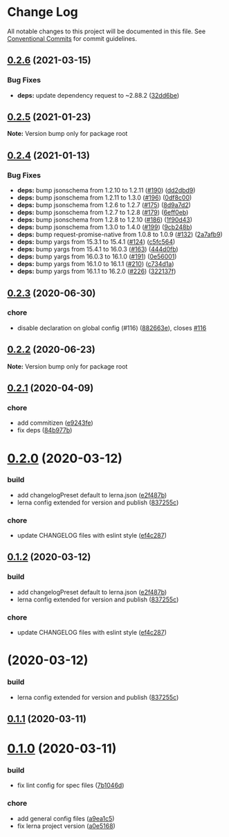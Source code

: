 # Change Log

All notable changes to this project will be documented in this file.
See [Conventional Commits](https://conventionalcommits.org) for commit guidelines.

## [0.2.6](https://github.com/abfluss/abfluss/compare/v0.2.5...v0.2.6) (2021-03-15)


### Bug Fixes

* **deps:** update dependency request to ~2.88.2 ([32dd6be](https://github.com/abfluss/abfluss/commit/32dd6be3fba0ae34a78deebdca8e13dea4ebc1c7))






## [0.2.5](https://github.com/abfluss/abfluss/compare/v0.2.4...v0.2.5) (2021-01-23)

**Note:** Version bump only for package root






## [0.2.4](https://github.com/abfluss/abfluss/compare/v0.2.3...v0.2.4) (2021-01-13)


### Bug Fixes

* **deps:** bump jsonschema from 1.2.10 to 1.2.11 ([#190](https://github.com/abfluss/abfluss/issues/190)) ([dd2dbd9](https://github.com/abfluss/abfluss/commit/dd2dbd9590d51a68b47072f52fb91fe123f64864))
* **deps:** bump jsonschema from 1.2.11 to 1.3.0 ([#196](https://github.com/abfluss/abfluss/issues/196)) ([0df8c00](https://github.com/abfluss/abfluss/commit/0df8c00bdc1ad8a86dd400deda2213ca3dc144cd))
* **deps:** bump jsonschema from 1.2.6 to 1.2.7 ([#175](https://github.com/abfluss/abfluss/issues/175)) ([8d9a7d2](https://github.com/abfluss/abfluss/commit/8d9a7d220a73726550ed6991cade964cb3efedf7))
* **deps:** bump jsonschema from 1.2.7 to 1.2.8 ([#179](https://github.com/abfluss/abfluss/issues/179)) ([6eff0eb](https://github.com/abfluss/abfluss/commit/6eff0eb5808c9ef2bfd9a894ea4b0a17a75e5d1a))
* **deps:** bump jsonschema from 1.2.8 to 1.2.10 ([#186](https://github.com/abfluss/abfluss/issues/186)) ([1f90d43](https://github.com/abfluss/abfluss/commit/1f90d4378c623619a3b819133ba10ab750f8c433))
* **deps:** bump jsonschema from 1.3.0 to 1.4.0 ([#199](https://github.com/abfluss/abfluss/issues/199)) ([9cb248b](https://github.com/abfluss/abfluss/commit/9cb248b8ba6373080cac5ec1488d746de16bc7f4))
* **deps:** bump request-promise-native from 1.0.8 to 1.0.9 ([#132](https://github.com/abfluss/abfluss/issues/132)) ([2a7afb9](https://github.com/abfluss/abfluss/commit/2a7afb91c7a068d06c68079536e0b6bb3e0578c4))
* **deps:** bump yargs from 15.3.1 to 15.4.1 ([#124](https://github.com/abfluss/abfluss/issues/124)) ([c5fc564](https://github.com/abfluss/abfluss/commit/c5fc56432a88a1c47a0c504112a1e6d8a98ec8cb))
* **deps:** bump yargs from 15.4.1 to 16.0.3 ([#163](https://github.com/abfluss/abfluss/issues/163)) ([444d0fb](https://github.com/abfluss/abfluss/commit/444d0fb636a6c3056508f24acd80553f2aff9817))
* **deps:** bump yargs from 16.0.3 to 16.1.0 ([#191](https://github.com/abfluss/abfluss/issues/191)) ([0e56001](https://github.com/abfluss/abfluss/commit/0e5600150d68ae8c5cc2581016e2533ca310ffb7))
* **deps:** bump yargs from 16.1.0 to 16.1.1 ([#210](https://github.com/abfluss/abfluss/issues/210)) ([c734d1a](https://github.com/abfluss/abfluss/commit/c734d1a7d74b987c857b89392fc5f3aa2b51edfc))
* **deps:** bump yargs from 16.1.1 to 16.2.0 ([#226](https://github.com/abfluss/abfluss/issues/226)) ([322137f](https://github.com/abfluss/abfluss/commit/322137f6e507b315312bdf1752075a3a422e78bb))






## [0.2.3](https://github.com/abfluss/abfluss/compare/v0.2.2...v0.2.3) (2020-06-30)


### chore

* disable declaration on global config (#116) ([882663e](https://github.com/abfluss/abfluss/commit/882663e09e276b27af43afd1b3fac772e2e69b02)), closes [#116](https://github.com/abfluss/abfluss/issues/116)






## [0.2.2](https://github.com/abfluss/abfluss/compare/v0.2.1...v0.2.2) (2020-06-23)

**Note:** Version bump only for package root






## [0.2.1](https://github.com/abfluss/abfluss/compare/v0.2.0...v0.2.1) (2020-04-09)


### chore

* add commitizen ([e9243fe](https://github.com/abfluss/abfluss/commit/e9243fefcfbf65113f7f16602413b26da1720d43))
* fix deps ([84b977b](https://github.com/abfluss/abfluss/commit/84b977bbe10ffed455b26d50823489ec55a6f3ad))






# [0.2.0](https://github.com/abfluss/abfluss/compare/v0.1.1...v0.2.0) (2020-03-12)


### build

* add changelogPreset default to lerna.json ([e2f487b](https://github.com/abfluss/abfluss/commit/e2f487b7e8eb5a3bd1959cef8901603eb4341196))
* lerna config extended for version and publish ([837255c](https://github.com/abfluss/abfluss/commit/837255cd1acffafb69d0a22e27df35367f19d892))

### chore

* update CHANGELOG files with eslint style ([ef4c287](https://github.com/abfluss/abfluss/commit/ef4c287da86f004386015bdf8951988680e4368b))





## [0.1.2](https://github.com/abfluss/abfluss/compare/v0.1.1...v0.1.2) (2020-03-12)


### build

* add changelogPreset default to lerna.json ([e2f487b](https://github.com/abfluss/abfluss/commit/e2f487b7e8eb5a3bd1959cef8901603eb4341196))
* lerna config extended for version and publish ([837255c](https://github.com/abfluss/abfluss/commit/837255cd1acffafb69d0a22e27df35367f19d892))

### chore

* update CHANGELOG files with eslint style ([ef4c287](https://github.com/abfluss/abfluss/commit/ef4c287da86f004386015bdf8951988680e4368b))





# [](https://github.com/abfluss/abfluss/compare/v0.1.1...v) (2020-03-12)


### build

* lerna config extended for version and publish ([837255c](https://github.com/abfluss/abfluss/commit/837255cd1acffafb69d0a22e27df35367f19d892))



## [0.1.1](https://github.com/abfluss/abfluss/compare/v0.1.0...v0.1.1) (2020-03-11)




# [0.1.0](https://github.com/abfluss/abfluss/compare/a9ea1c565722a6dda00056419e7a07d1574d3870...v0.1.0) (2020-03-11)


### build

* fix lint config for spec files ([7b1046d](https://github.com/abfluss/abfluss/commit/7b1046de0dfe0a2d110b8a3c6c579777b523147f))

### chore

* add general config files ([a9ea1c5](https://github.com/abfluss/abfluss/commit/a9ea1c565722a6dda00056419e7a07d1574d3870))
* fix lerna project version ([a0e5168](https://github.com/abfluss/abfluss/commit/a0e51685c933604d2b8003576b794bf5a833bd0e))
